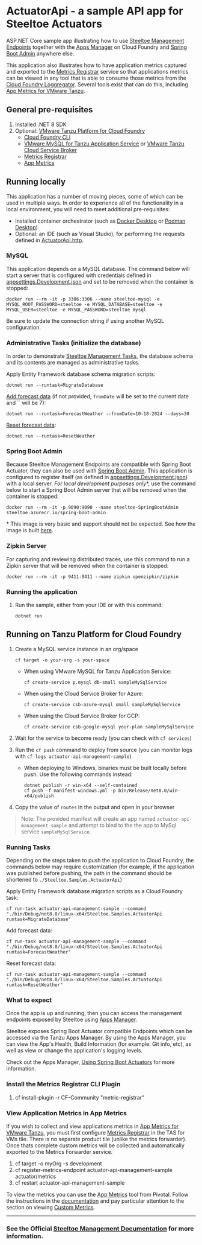 ﻿# ActuatorApi - a sample API app for Steeltoe Actuators

ASP.NET Core sample app illustrating how to use [Steeltoe Management Endpoints](https://docs.steeltoe.io/api/v3/management/) together with the [Apps Manager](https://docs.vmware.com/en/VMware-Tanzu-Application-Service/6.0/tas-for-vms/manage-apps.html) on Cloud Foundry and [Spring Boot Admin](https://docs.spring-boot-admin.com/) anywhere else.

This application also illustrates how to have application metrics captured and exported to the [Metrics Registrar](https://docs.vmware.com/en/VMware-Tanzu-Application-Service/6.0/tas-for-vms/metric-registrar-index.html) service so that applications metrics can be viewed in any tool that is able to consume those metrics from the [Cloud Foundry Loggregator](https://github.com/cloudfoundry/loggregator-release).  Several tools exist that can do this, including [App Metrics for VMware Tanzu](https://docs.vmware.com/en/App-Metrics-for-VMware-Tanzu/2.2/app-metrics/GUID-index.html).

## General pre-requisites

1. Installed .NET 8 SDK
1. Optional: [VMware Tanzu Platform for Cloud Foundry](https://docs.vmware.com/en/VMware-Tanzu-Application-Service/index.html)
   * [Cloud Foundry CLI](https://docs.cloudfoundry.org/cf-cli/install-go-cli.html)
   * [VMware MySQL for Tanzu Application Service](https://docs.vmware.com/en/VMware-SQL-with-MySQL-for-Tanzu-Application-Service/index.html) or [VMware Tanzu Cloud Service Broker](https://docs.vmware.com/en/Cloud-Service-Broker-for-VMware-Tanzu/index.html)
   * [Metrics Registrar](https://docs.vmware.com/en/VMware-Tanzu-Application-Service/6.0/tas-for-vms/metric-registrar-index.html)
   * [App Metrics](https://docs.vmware.com/en/App-Metrics-for-VMware-Tanzu/2.2/app-metrics/GUID-index.html)

## Running locally

This application has a number of moving pieces, some of which can be used in multiple ways. In order to experience all of the functionality in a local environment, you will need to meet additional pre-requisites:

* Installed container orchestrator (such as [Docker Desktop](https://www.docker.com/products/docker-desktop/) or [Podman Desktop](hhttps://podman-desktop.io/))
* Optional: an IDE (such as Visual Studio), for performing the requests defined in [ActuatorApi.http](./ActuatorApi.http).

<!-- TODO: add OpenTelemetry content -->

### MySQL

This application depends on a MySQL database. The command below will start a server that is configured with credentials defined in [appsettings.Development.json](./appsettings.Development.json) and set to be removed when the container is stopped:

```shell
docker run --rm -it -p 3306:3306 --name steeltoe-mysql -e MYSQL_ROOT_PASSWORD=steeltoe -e MYSQL_DATABASE=steeltoe -e MYSQL_USER=steeltoe -e MYSQL_PASSWORD=steeltoe mysql
```

Be sure to update the connection string if using another MySQL configuration.

### Administrative Tasks (initialize the database)

In order to demonstrate [Steeltoe Management Tasks](https://docs.steeltoe.io/api/v3/management/tasks.html), the database schema and its contents are managed as administrative tasks. 

Apply Entity Framework database schema migration scripts:

```shell
dotnet run --runtask=MigrateDatabase
```

[Add forecast data](./AdminTasks/ForecastTask.cs) (if not provided, `fromDate` will be set to the current date and `` will be 7):

```shell
dotnet run --runtask=ForecastWeather --fromDate=10-18-2024 --days=30
```

[Reset forecast data](./AdminTasks/ResetTask.cs):

```shell
dotnet run --runtask=ResetWeather
```

### Spring Boot Admin

Because Steeltoe Management Endpoints are compatible with Spring Boot Actuator, they can also be used with [Spring Boot Admin](https://docs.spring-boot-admin.com/). This application is configured to register itself (as defined in [appsettings.Development.json](./appsettings.Development.json)) with a local server. *For local development purposes only**, use the command below to start a Spring Boot Admin server that will be removed when the container is stopped:

```script
docker run --rm -it -p 9090:9090 --name steeltoe-SpringBootAdmin steeltoe.azurecr.io/spring-boot-admin
```

\* This image is very basic and support should not be expected. See how the image is built [here](https://github.com/SteeltoeOSS/Dockerfiles/tree/main/spring-boot-admin).

### Zipkin Server

For capturing and reviewing distributed traces, use this command to run a Zipkin server that will be removed when the container is stopped:

```shell
docker run --rm -it -p 9411:9411 --name zipkin openzipkin/zipkin
```

<!-- ### TODO: Grafana Alloy

https://grafana.com/docs/alloy/latest/set-up/install/docker/

https://grafana.com/docs/grafana/latest/datasources/zipkin/

```
docker run --rm -it -p 12345:12345 -v .\config.alloy:/etc/alloy/config.alloy --name grafana-alloy grafana/alloy:latest run --server.http.listen-addr=0.0.0.0:12345 /etc/alloy/config.alloy
``` -->

### Running the application

1. Run the sample, either from your IDE or with this command:

   ```shell
   dotnet run
   ```

 <!-- #### TODO: Orchestrate the complexity with Aspire -->

## Running on Tanzu Platform for Cloud Foundry

1. Create a MySQL service instance in an org/space

   ```shell
   cf target -o your-org -s your-space
   ```

   * When using VMware MySQL for Tanzu Application Service:

     ```shell
     cf create-service p.mysql db-small sampleMySqlService
     ```

   * When using the Cloud Service Broker for Azure:

     ```shell
     cf create-service csb-azure-mysql small sampleMySqlService
     ```

   * When using the Cloud Service Broker for GCP:

     ```shell
     cf create-service csb-google-mysql your-plan sampleMySqlService
     ```

1. Wait for the service to become ready (you can check with `cf services`)
1. Run the `cf push` command to deploy from source (you can monitor logs with `cf logs actuator-api-management-sample`)
   * When deploying to Windows, binaries must be built locally before push. Use the following commands instead:

     ```shell
     dotnet publish -r win-x64 --self-contained
     cf push -f manifest-windows.yml -p bin/Release/net8.0/win-x64/publish
     ```

1. Copy the value of `routes` in the output and open in your browser

> Note: The provided manifest will create an app named `actuator-api-management-sample` and attempt to bind to the the app to MySql service `sampleMySqlService`.

### Running Tasks

Depending on the steps taken to push the application to Cloud Foundry, the commands below may require customization (for example, if the application was published before pushing, the path in the command should be shortened to `./Steeltoe.Samples.ActuatorApi`)

Apply Entity Framework database migration scripts as a Cloud Foundry task:

```shell
cf run-task actuator-api-management-sample --command "./bin/Debug/net8.0/linux-x64/Steeltoe.Samples.ActuatorApi runtask=MigrateDatabase" 
```

Add forecast data:

```shell
cf run-task actuator-api-management-sample --command "./bin/Debug/net8.0/linux-x64/Steeltoe.Samples.ActuatorApi runtask=ForecastWeather" 
```

Reset forecast data:

```shell
cf run-task actuator-api-management-sample --command "./bin/Debug/net8.0/linux-x64/Steeltoe.Samples.ActuatorApi runtask=ResetWeather" 
```

### What to expect

Once the app is up and running, then you can access the management endpoints exposed by Steeltoe using [Apps Manager](https://docs.vmware.com/en/VMware-Tanzu-Application-Service/6.0/tas-for-vms/manage-apps.html).

Steeltoe exposes Spring Boot Actuator compatible Endpoints which can be accessed via the Tanzu Apps Manager. By using the Apps Manager, you can view the App's Health, Build Information (for example: Git info, etc), as well as view or change the application's logging levels.

Check out the Apps Manager, [Using Spring Boot Actuators](https://docs.vmware.com/en/VMware-Tanzu-Application-Service/6.0/tas-for-vms/using-actuators.html) for more information.

### Install the Metrics Registrar CLI Plugin

1. cf install-plugin -r CF-Community "metric-registrar"

### View Application Metrics in App Metrics

If you wish to collect and view applications metrics in [App Metrics for VMware Tanzu](https://docs.vmware.com/en/App-Metrics-for-VMware-Tanzu/index.html), you must first configure [Metrics Registrar](https://docs.pivotal.io/platform/application-service/2-9/metric-registrar/index.html) in the TAS for VMs tile. There is no separate product tile (unlike the metrics forwarder). Once thats complete custom metrics will be collected and automatically exported to the Metrics Forwarder service.  

1. cf target -o myOrg -s development
2. cf register-metrics-endpoint actuator-api-management-sample actuator/metrics
3. cf restart actuator-api-management-sample

To view the metrics you can use the [App Metrics](https://network.pivotal.io/products/apm) tool from Pivotal. Follow the instructions in the [documentation](https://docs.pivotal.io/app-metrics/1-6/index.html) and pay particular attention to the section on viewing [Custom Metrics](https://docs.pivotal.io/app-metrics/1-6/using.html#custom).

---

### See the Official [Steeltoe Management Documentation](https://docs.steeltoe.io/api/v3/management/) for more information.
